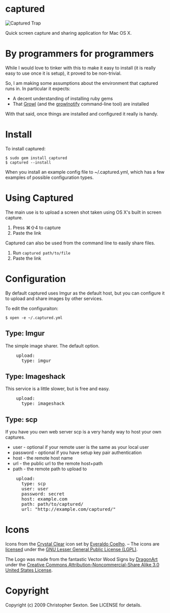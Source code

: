 captured
========

![Captured Trap](http://github.com/csexton/captured/raw/master/resources/captured.png)

Quick screen capture and sharing application for Mac OS X.

By programmers for programmers
==============================

While I would love to tinker with this to make it easy to install (it is really easy to use once it is setup), it proved to be non-trivial.

So, I am making some assumptions about the environment that captured runs in. In particular it expects:

 * A decent understanding of installing ruby gems
 * That [Growl](http://growl.info/) (and the [growlnotify](http://growl.info/documentation/growlnotify.php) command-line tool) are installed

With that said, once things are installed and configured it really is handy.

Install
=======

To install captured:

    $ sudo gem install captured
    $ captured --install

When you install an example config file to ~/.captured.yml, which has a few examples of possible configuration types.

Using Captured
==============

The main use is to upload a screen shot taken using OS X's built in screen capture.

 1. Press ⌘⇧4 to capture
 2. Paste the link

Captured can also be used from the command line to easily share files.

 1. Run `captured path/to/file`
 2. Paste the link

Configuration
=============

By default captured uses Imgur as the default host, but you can configure it to upload and share images by other services.

To edit the configuraiton:

    $ open -e ~/.captured.yml

Type: Imgur
----------------
The simple image sharer. The default option.

<pre>
    upload:
      type: imgur
</pre>

Type: Imageshack
----------------
This service is a little slower, but is free and easy.

<pre>
    upload:
      type: imageshack
</pre>


Type: scp
---------

If you have you own web server scp is a very handy way to host your own captures.

 * user - optional if your remote user is the same as your local user
 * password - optional if you have setup key pair authentication
 * host - the remote host name
 * url - the public url to the remote host+path
 * path - the remote path to upload to

<pre>
	upload:
	  type: scp
	  user: user
	  password: secret
	  host: example.com
	  path: path/to/captured/
	  url: "http://example.com/captured/"
</pre>

Icons
=====

Icons from the [Crystal Clear](http://www.everaldo.com/crystal/) icon set by [Everaldo Coelho](http://en.wikipedia.org/wiki/Everaldo_Coelho). – The icons are [licensed](http://www.everaldo.com/crystal/?action=license) under the [GNU Lesser General Public License (LGPL)](http://en.wikipedia.org/wiki/GNU_Lesser_General_Public_License).

The Logo was made from the fantastic Vector Wood Signs by [DragonArt](http://dragonartz.wordpress.com) under the [Creative Commons Attribution-Noncommercial-Share Alike 3.0 United States License](http://creativecommons.org/licenses/by-nc-sa/3.0/us/).

Copyright
=========

Copyright (c) 2009 Christopher Sexton. See LICENSE for details.

